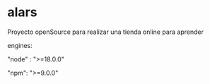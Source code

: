 # alars
Proyecto openSource para realizar una tienda online para aprender

engines:

"node" : ">=18.0.0"

"npm": ">=9.0.0"
